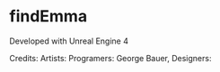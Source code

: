 # findEmma

Developed with Unreal Engine 4

Credits:
Artists:
Programers: George Bauer, 
Designers:
